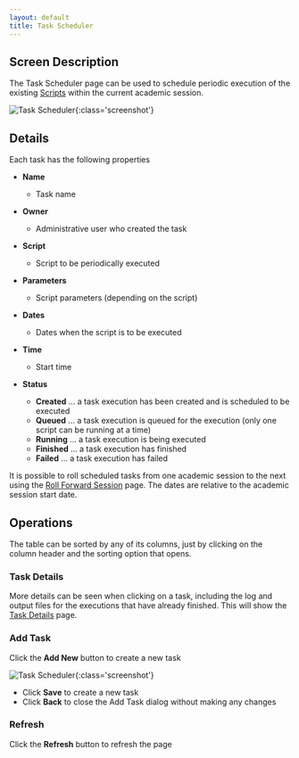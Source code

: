 ```yaml
---
layout: default
title: Task Scheduler
---
```



## Screen Description

The Task Scheduler page can be used to schedule periodic execution of the existing [Scripts](scripts) within the current academic session.

![Task Scheduler](images/task-scheduler-1.png){:class='screenshot'}

## Details

Each task has the following properties

* **Name**
	* Task name

* **Owner**
	* Administrative user who created the task

* **Script**
	* Script to be periodically executed

* **Parameters**
	* Script parameters (depending on the script)

* **Dates**
	* Dates when the script is to be executed

* **Time**
	* Start time

* **Status**
	* **Created** ... a task execution has been created and is scheduled to be executed
	* **Queued** ... a task execution is queued for the execution (only one script can be running at a time)
	* **Running** ... a task execution is being executed
	* **Finished** ... a task execution has finished
	* **Failed** ... a task execution has failed

It is possible to roll scheduled tasks from one academic session to the next using the [Roll Forward Session](roll-forward-session) page. The dates are relative to the academic session start date.

## Operations

The table can be sorted by any of its columns, just by clicking on the column header and the sorting option that opens.

### Task Details

More details can be seen when clicking on a task, including the log and output files for the executions that have already finished. This will show the [Task Details](task-details) page.

### Add Task
Click the **Add New** button to create a new task

![Task Scheduler](images/task-scheduler-2.png){:class='screenshot'}

* Click **Save** to create a new task
* Click **Back** to close the Add Task dialog without making any changes

### Refresh

Click the **Refresh** button to refresh the page

